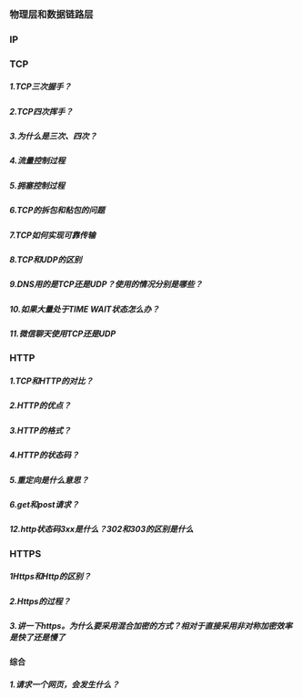### 物理层和数据链路层

### IP

### TCP

##### 1.TCP三次握手？

##### 2.TCP四次挥手？

##### 3.为什么是三次、四次？

##### 4.流量控制过程

##### 5.拥塞控制过程

##### 6.TCP的拆包和粘包的问题

##### 7.TCP如何实现可靠传输

##### 8.TCP和UDP的区别

##### 9.DNS用的是TCP还是UDP？使用的情况分别是哪些？

##### 10.如果大量处于TIME WAIT状态怎么办？

##### 11.微信聊天使用TCP还是UDP

### HTTP

##### 1.TCP和HTTP的对比？

##### 2.HTTP的优点？

##### 3.HTTP的格式？

##### 4.HTTP的状态码？

##### 5.重定向是什么意思？

##### 6.get和post请求？

##### 12.http状态码3xx是什么？302和303的区别是什么

### HTTPS

##### 1Https和Http的区别？

##### 2.Https的过程？

##### 3.讲一下https。为什么要采用混合加密的方式？相对于直接采用非对称加密效率是快了还是慢了

#### 综合

##### 1.请求一个网页，会发生什么？